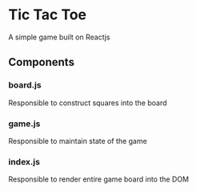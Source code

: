 # Tic Tac Toe

A simple game built on Reactjs

## Components

### board.js
Responsible to construct squares into the board 

### game.js
Responsible to maintain state of the game 

### index.js
Responsible to render entire game board into the DOM 